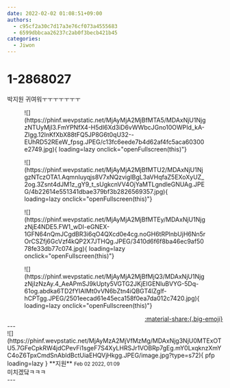 ```yaml
---
date: 2022-02-02 01:08:51+09:00
authors:
  - c95cf2a30c7d17a3e76cf073a4555683
  - 6599dbbcaa26237c2ab0f3becb421b45
categories:
  - Jiwon
---
```


# 1-2868027

<div class="post-container" markdown="1">
<div class="content-container md-sidebar__scrollwrap" markdown="1">

박지원 귀여워ㅜㅜㅜㅜㅜㅜㅜ
<figure markdown="1">
![](https://phinf.wevpstatic.net/MjAyMjA2MjBfMTA5/MDAxNjU1NjgzNTUyMjI3.FmYPNfX4-H5dI6Xd3iD6vWWbcJGno10OWPId_kA-Zlgg.12InKfXbX88tFQ5JP8G6t0qU32--EUhRD52REeW_fpsg.JPEG/c13fc6eede7b4d62af4fc5aca60300e2749.jpg){ loading=lazy onclick="openFullscreen(this)"}
</figure>

<figure markdown="1">
![](https://phinf.wevpstatic.net/MjAyMjA2MjBfMTU2/MDAxNjU1NjgzNTczOTA1.AqmnIuyqjs8V7xNQzvigIBgL3aVHqfaZ5EXoXyUZ_2og.3Zsnt4dJM1z_gY9_t_sUgkcnVV4OjYaMTLgndleGNUAg.JPEG/4b22614e551341dbae379bf3b2826569357.jpg){ loading=lazy onclick="openFullscreen(this)"}
</figure>

<figure markdown="1">
![](https://phinf.wevpstatic.net/MjAyMjA2MjBfMTEy/MDAxNjU1NjgzNjE4NDE5.FW1_wDI-eGNEX-1GFN64nQmJCgdBR3i6qO4QXcd0e4cg.noGH6tRPlnbUjH6Nn5rOrCSZfj6GcVzf4kQP2X7JTHQg.JPEG/3410d6f6f8ba46ec9af5078fe33db77c074.jpg){ loading=lazy onclick="openFullscreen(this)"}
</figure>

<figure markdown="1">
![](https://phinf.wevpstatic.net/MjAyMjA2MjBfMjQ3/MDAxNjU1NjgzNjIzNzAy.4_AeAPmSJ9kUpty5VGTG2JKjEIGENluBVYG-5Dq-61og.abdka6TD2fYIAIMt0vVN6bZtn4iQBGT4IZglf-hCPTgg.JPEG/2501eecad61e45eca158f0ea7da012c7420.jpg){ loading=lazy onclick="openFullscreen(this)"}
</figure>


</div>
</div>

<div style="text-align: right;" markdown="1">
<a href="https://weverse.io/fromis9/fanpost/1-2868027" style="text-align: right;">:material-share:{.big-emoji}</a>
</div>
---

<div class="comments-container md-sidebar__scrollwrap" markdown="1">
<div class="comment" markdown="1">
<div class='id-container' markdown="1">
![](https://phinf.wevpstatic.net/MjAyMzA2MjVfMzMg/MDAxNjg3NjU0MTExOTU5.7GFeCpkRW4jdCPevFi1sgeF7S4XyLHRSJr1VOBRp7gEg.mY0LxqknzXmYC4oZ6TpxCmdSnAbldBctUiaEHQVjHkgg.JPEG/image.jpg?type=s72){ pfp loading=lazy }
**<span class="artist">지원</span>** <small>Feb 02 2022, 01:09</small><br>
</div>
<div class='comment-body' markdown="1">
미치겠닼ㅋㅋㅋ
</div>
</div>
</div>
---
